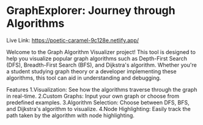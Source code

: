 # GraphExplorer: Journey through Algorithms

Live Link: https://poetic-caramel-9c128e.netlify.app/


Welcome to the Graph Algorithm Visualizer project! This tool is designed to help you visualize popular graph algorithms such as Depth-First Search (DFS), Breadth-First Search (BFS), and Dijkstra's algorithm. Whether you're a student studying graph theory or a developer implementing these algorithms, this tool can aid in understanding and debugging.

Features
1.Visualization: See how the algorithms traverse through the graph in real-time.
2.Custom Graphs: Input your own graph or choose from predefined examples.
3.Algorithm Selection: Choose between DFS, BFS, and Dijkstra's algorithm to visualize.
4.Node Highlighting: Easily track the path taken by the algorithm with node highlighting.

